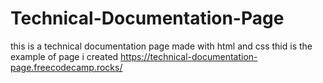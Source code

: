 # Technical-Documentation-Page
this is a technical documentation page made with html and css
thid is the example of page i created
https://technical-documentation-page.freecodecamp.rocks/
